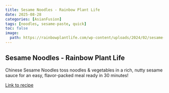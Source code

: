 ```yaml
---
title: Sesame Noodles - Rainbow Plant Life
date: 2025-08-28
categories: [AsianFusion]
tags: [noodles, sesame-paste, quick]
toc: false
image:
  path: https://rainbowplantlife.com/wp-content/uploads/2024/02/sesame-noodles-hero-2-1-of-1.jpg
---
```


## Sesame Noodles - Rainbow Plant Life

  Chinese Sesame Noodles toss noodles & vegetables in a rich, nutty sesame sauce for an easy, flavor-packed meal ready in 30 minutes!

  [Link to recipe](https://rainbowplantlife.com/sesame-noodles/#recipe)

  
